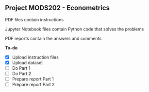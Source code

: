 ## Project MODS202 - Econometrics

PDF files contain instructions

Jupyter Notebook files contain Python code that solves the problems

PDF reports contain the answers and comments

**To-do**
- [x] Upload instruction files
- [x] Upload dataset
- [ ] Do Part 1
- [ ] Do Part 2
- [ ] Prepare report Part 1
- [ ] Prepare report Part 2
